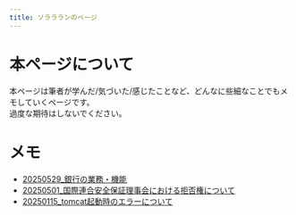 ```yaml
---
title: ソララランのページ
---
```


# 本ページについて
本ページは筆者が学んだ/気づいた/感じたことなど、どんなに些細なことでもメモしていくページです。   
過度な期待はしないでください。

# メモ
- [20250529_銀行の業務・機能](docs/20250529.md)
- [20250501_国際連合安全保証理事会における拒否権について](docs/20250501.md)
- [20250115_tomcat起動時のエラーについて](docs/20250115.md)

